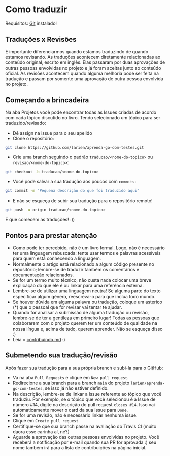 # Como traduzir

Requisitos: [Git](https://git-scm.com/downloads) instalado!

## Traduções x Revisões

É importante diferenciarmos quando estamos traduzindo de quando estamos revisando. As traduções acontecem diretamente relacionadas ao conteúdo original, escrito em inglês. Elas passaram por duas aprovações de outras pessoas envolvidas no projeto e já foram aceitas junto ao conteúdo oficial. As revisões acontecem quando alguma melhoria pode ser feita na tradução e passam por somente uma aprovação de outra pessoa envolvida no projeto.

## Começando a brincadeira

Na aba Projetos você pode encontrar todas as Issues criadas de acordo com cada tópico discutido no livro. Tendo selecionado um tópico para ser traduzido/revisado:

* Dê assign na issue para o seu apelido
* Clone o repositório:

```bash
git clone https://github.com/larien/aprenda-go-com-testes.git
```

* Crie uma branch seguindo o padrão `traducao/<nome-do-topico>` ou `revisao/<nome-do-topico>`:

```bash
git checkout -b traducao/<nome-do-topico>
```

* Você pode salvar a sua tradução aos poucos com `commits`:

```bash
git commit -m "Pequena descrição do que foi traduzido aqui"
```

* E não se esqueça de subir sua tradução para o repositório remoto!

```bash
git push -u origin traducao/<nome-do-topico>
```

E que comecem as traduções! :\)\)

## Pontos para prestar atenção

* Como pode ter percebido, não é um livro formal. Logo, não é necessário ter uma linguagem rebuscada: tente usar termos e palavras acessíveis para quem está conhecendo a linguagem.
* Normalmente o artigo está relacionado a algum código presente no repositório; lembre-se de traduzir também os comentários e documentação relacionados.
* Se for um termo muito técnico, não custa nada colocar uma breve explicação do que ele é ou linkar para uma referência externa.
* Lembre-se de utilizar uma linguagem neutra! Se alguma parte do texto especificar algum gênero, reescreva-o para que inclua todo mundo.
* Se houver dúvida em alguma palavra ou tradução, coloque um asterico \(\*\) que o pessoal que for revisar vai tentar te ajudar.
* Quando for analisar a submissão de alguma tradução ou revisão, lembre-se de ter a gentileza em primeiro lugar! Todas as pessoas que colaborarem com o projeto querem ter um conteúdo de qualidade na nossa língua e, acima de tudo, querem aprender. Não se esqueça disso :\)
* Leia o [contribuindo.md](contribuindo.md) :\)

## Submetendo sua tradução/revisão

Após fazer sua tradução para a sua própria branch e subi-la para o GitHub:

* Vá na aba `Pull Requests` e clique em `New pull request`.
* Redirecione a sua branch para a branch `main` do projeto `larien/aprenda-go-com-testes`, se isso já não estiver definido.
* Na descrição, lembre-se de linkar a Issue referente ao tópico que você traduziu. Por exemplo, se o tópico que você selecionou é a Issue de número \#14, digite na descrição do pull request `closes #14`. Isso vai automaticamente mover o card da sua Issue para `Done`.
* Se for uma revisão, não é necessário linkar nenhuma issue.
* Clique em `Create pull request`
* Certifique-se que sua branch passe na avaliação do Travis CI \(muito daora esse carinha aí, né?\)
* Aguarde a aprovação das outras pessoas envolvidas no projeto. Você receberá a notificação por e-mail quando sua PR for aprovada :\) seu nome também irá para a lista de contribuições na página inicial.


